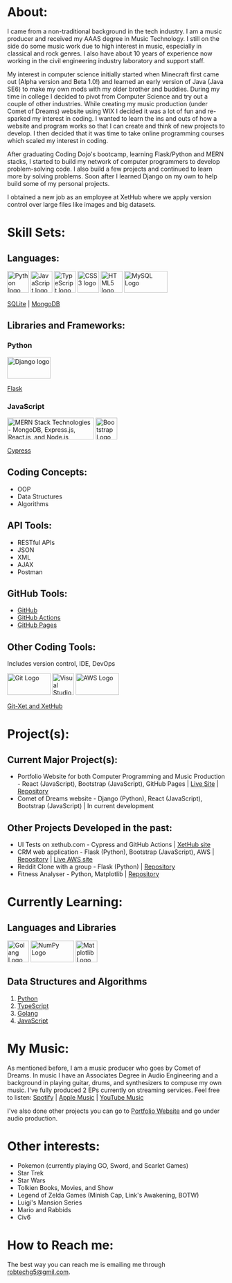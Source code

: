 # About:

I came from a non-traditional background in the tech industry. I am a music producer and received my AAAS degree in Music Technology. I still on the side do some music work due to high interest in music, especially in classical and rock genres. I also have about 10 years of experience now working in the civil engineering industry laboratory and support staff. 

My interest in computer science initially started when Minecraft first came out (Alpha version and Beta 1.0!) and learned an early version of Java (Java SE6) to make my own mods with my older brother and buddies. During my time in college I decided to pivot from Computer Science and try out a couple of other industries. While creating my music production (under Comet of Dreams) website using WIX I decided it was a lot of fun and re-sparked my interest in coding. I wanted to learn the ins and outs of how a website and program works so that I can create and think of new projects to develop. I then decided that it was time to take online programming courses which scaled my interest in coding.

After graduating Coding Dojo's bootcamp, learning Flask/Python and MERN stacks, I started to build my network of computer programmers to develop problem-solving code. I also build a few projects and continued to learn more by solving problems.  Soon after I learned Django on my own to help build some of my personal projects.

I obtained a new job as an employee at XetHub where we apply version control over large files like images and big datasets.

# Skill Sets:
## Languages:
[<img src="https://upload.wikimedia.org/wikipedia/commons/c/c3/Python-logo-notext.svg" alt="Python logo" width="50" height="50">](https://www.python.org/) <img src="https://upload.wikimedia.org/wikipedia/commons/6/6a/JavaScript-logo.png" alt="JavaScript logo" width="50" height="50"> [<img src="https://upload.wikimedia.org/wikipedia/commons/4/4c/Typescript_logo_2020.svg" alt="TypeScript logo" width="50" height="50">](https://www.typescriptlang.org/) <img src="https://upload.wikimedia.org/wikipedia/commons/6/62/CSS3_logo.svg" alt="CSS3 logo" width="50" height="50"> <img src="https://upload.wikimedia.org/wikipedia/commons/3/38/HTML5_Badge.svg" alt="HTML5 logo" width="50" height="50"> [<img src="https://www.mysql.com/common/logos/powered-by-mysql-125x64.png" alt="MySQL Logo" width="100" height="50">](https://www.mysql.com/)

[SQLite](https://sqlite.org/index.html) | [MongoDB](https://www.mongodb.com/)

## Libraries and Frameworks:
### Python
[<img src="https://static.djangoproject.com/img/logos/django-logo-negative.png" alt="Django logo" width="100" height="50">](https://www.djangoproject.com/)

[Flask](https://flask.palletsprojects.com/en/2.2.x/)

### JavaScript
<img src="https://upload.wikimedia.org/wikipedia/commons/9/94/MERN-logo.png" alt="MERN Stack Technologies - MongoDB, Express.js, React.js, and Node.js" width="200" height="50"> [<img src="https://upload.wikimedia.org/wikipedia/commons/b/b2/Bootstrap_logo.svg" alt="Bootstrap Logo" width="50" height="50">](https://getbootstrap.com/)

[Cypress](https://www.cypress.io/)

## Coding Concepts:
* OOP
* Data Structures
* Algorithms

## API Tools:
* RESTful APIs
* JSON
* XML
* AJAX
* Postman

## GitHub Tools:
* [GitHub](https://www.github.com/)
* [GitHub Actions](https://docs.github.com/en/actions)
* [GitHub Pages](https://pages.github.com/)

## Other Coding Tools:
Includes version control, IDE, DevOps

<img src="https://upload.wikimedia.org/wikipedia/commons/e/e0/Git-logo.svg" alt="Git Logo" width="100" height="50"> <img src="https://upload.wikimedia.org/wikipedia/commons/9/9a/Visual_Studio_Code_1.35_icon.svg" alt="Visual Studio Code Logo" width="50" height="50"> <img src="https://upload.wikimedia.org/wikipedia/commons/9/93/Amazon_Web_Services_Logo.svg" alt="AWS Logo" width="100" height="50">

[Git-Xet and XetHub](https://xethub.com/)

# Project(s):
## Current Major Project(s):
* Portfolio Website for both Computer Programming and Music Production - React (JavaScript), Bootstrap (JavaScript), GitHub Pages | [Live Site](https://robert-godlewski.github.io/) | [Repository](https://github.com/robert-godlewski/robert-godlewski.github.io)
* Comet of Dreams website - Django (Python), React (JavaScript), Bootstrap (JavaScript) | In current development

## Other Projects Developed in the past:
* UI Tests on xethub.com - Cypress and GitHub Actions | [XetHub site](https://xethub.com/)
* CRM web application - Flask (Python), Bootstrap (JavaScript), AWS | [Repository](https://github.com/robert-godlewski/crm_app) | [Live AWS site](http://35.162.237.112/)
* Reddit Clone with a group - Flask (Python) | [Repository](https://github.com/robert-godlewski/reddit_clone)
* Fitness Analyser - Python, Matplotlib | [Repository](https://github.com/robert-godlewski/fitness_analyser)

# Currently Learning:
## Languages and Libraries
[<img src="https://go.dev/blog/go-brand/Go-Logo/PNG/Go-Logo_Blue.png" alt="Golang Logo" width="50" height="50">](https://go.dev/) [<img src="https://upload.wikimedia.org/wikipedia/commons/3/31/NumPy_logo_2020.svg" alt="NumPy Logo" width="100" height="50">](https://numpy.org/) [<img src="https://upload.wikimedia.org/wikipedia/commons/8/84/Matplotlib_icon.svg" alt="Matplotlib Logo" width="50" height="50">](https://matplotlib.org/)

## Data Structures and Algorithms
1. [Python](https://github.com/robert-godlewski/python_algo)
2. [TypeScript](https://github.com/robert-godlewski/ts_algo)
3. [Golang](https://github.com/robert-godlewski/go_algo)
4. [JavaScript](https://github.com/robert-godlewski/js_algo)

# My Music:
As mentioned before, I am a music producer who goes by Comet of Dreams.  In music I have an Associates Degree in Audio Engineering and a background in playing guitar, drums, and synthesizers to compuse my own music.  I've fully produced 2 EPs currently on streaming services.  Feel free to listen: [Spotify](https://open.spotify.com/artist/7gzLG44im4qLiULTjWvuPr?si=4_gDq1S_Q2uunGyJkdNogg&nd=1) | [Apple Music](https://music.apple.com/us/artist/comet-of-dreams/1491678196) | [YouTube Music](https://music.youtube.com/channel/UC-8k49b7m9pGKjT3jigtBrg)

I've also done other projects you can go to [Portfolio Website](https://github.com/robert-godlewski/robert-godlewski.github.io) and go under audio production.

# Other interests:
* Pokemon (currently playing GO, Sword, and Scarlet Games)
* Star Trek
* Star Wars
* Tolkien Books, Movies, and Show
* Legend of Zelda Games (Minish Cap, Link's Awakening, BOTW)
* Luigi's Mansion Series
* Mario and Rabbids
* Civ6

# How to Reach me:
The best way you can reach me is emailing me through robtechg5@gmil.com.
